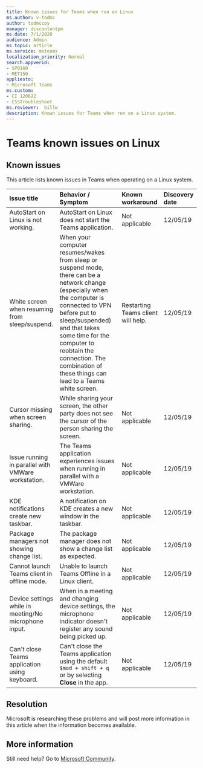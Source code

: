 ```yaml
---
title: Known issues for Teams when run on Linux
ms.author: v-todmc
author: todmccoy
manager: dcscontentpm
ms.date: 7/1/2020
audience: Admin
ms.topic: article
ms.service: msteams
localization_priority: Normal
search.appverid:
- SPO160
- MET150
appliesto:
- Microsoft Teams
ms.custom: 
- CI 120622
- CSSTroubleshoot 
ms.reviewer:  billw
description: Known issues for Teams when run on a Linux system.
---
```


# Teams known issues on Linux

## Known issues

This article lists known issues in Teams when operating on a Linux system.


 | <div style="column-width: 25%"> **Issue title** </div> |  **Behavior / Symptom**  |  **Known workaround**  |  **Discovery date**  | 
 | :-------- | :----- | :----- | :----- | 
 |  AutoStart on Linux is not working.   | AutoStart on Linux does not start the Teams application.   |   Not applicable  |  12/05/19  | 
 |  White screen when resuming from sleep/suspend. | When your computer resumes/wakes from sleep or suspend mode, there can be a network change (especially when the computer is connected to VPN before put to sleep/suspended) and that takes some time for the computer to reobtain the connection. The combination of these things can lead to a Teams white screen. |  Restarting Teams client will help. | 12/05/19   | 
 |  Cursor missing when screen sharing. |  While sharing your screen, the other party does not see the cursor of the person sharing the screen. |   Not applicable | 12/05/19  | 
 | Issue running in parallel with VMWare workstation.   | The Teams application experiences issues when running in parallel with a VMWare workstation. |   Not applicable  | 12/05/19   | 
 | KDE notifications create new taskbar.  | A notification on KDE creates a new window in the taskbar.   |   Not applicable  | 12/05/19   | 
 | Package managers not showing change list.   | The package manager does not show a change list as expected.   |   Not applicable  | 12/05/19   | 
 | Cannot launch Teams client in offline mode.   | Unable to launch Teams Offline in a Linux client.   |   Not applicable  | 12/05/19   | 
 | Device settings while in meeting/No microphone input.   | When in a meeting and changing device settings, the microphone indicator doesn't register any sound being picked up. |   Not applicable  | 12/05/19   | 
 | Can't close Teams application using keyboard. | Can't close the Teams application using the default `$mod + shift + q` or by selecting  **Close**  in the app. |   Not applicable  | 12/05/19   | 

## Resolution

Microsoft is researching these problems and will post more information in this article when the information becomes available.

## More information

Still need help? Go to [Microsoft Community](https://answers.microsoft.com/).
